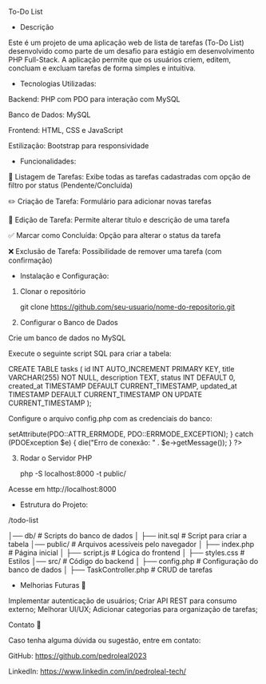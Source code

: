  To-Do List
 
- Descrição

Este é um projeto de uma aplicação web de lista de tarefas (To-Do List) desenvolvido como parte de um desafio para estágio em desenvolvimento PHP Full-Stack. 
A aplicação permite que os usuários criem, editem, concluam e excluam tarefas de forma simples e intuitiva.

* Tecnologias Utilizadas:

Backend: PHP com PDO para interação com MySQL

Banco de Dados: MySQL

Frontend: HTML, CSS e JavaScript

Estilização: Bootstrap para responsividade

* Funcionalidades:

📌 Listagem de Tarefas: Exibe todas as tarefas cadastradas com opção de filtro por status (Pendente/Concluída)

✏️ Criação de Tarefa: Formulário para adicionar novas tarefas

📝 Edição de Tarefa: Permite alterar título e descrição de uma tarefa

✅ Marcar como Concluída: Opção para alterar o status da tarefa

❌ Exclusão de Tarefa: Possibilidade de remover uma tarefa (com confirmação)

* Instalação e Configuração:

1. Clonar o repositório

    git clone https://github.com/seu-usuario/nome-do-repositorio.git

2. Configurar o Banco de Dados

Crie um banco de dados no MySQL

Execute o seguinte script SQL para criar a tabela:

CREATE TABLE tasks (
    id INT AUTO_INCREMENT PRIMARY KEY,
    title VARCHAR(255) NOT NULL,
    description TEXT,
    status INT DEFAULT 0,
    created_at TIMESTAMP DEFAULT CURRENT_TIMESTAMP,
    updated_at TIMESTAMP DEFAULT CURRENT_TIMESTAMP ON UPDATE CURRENT_TIMESTAMP
);

Configure o arquivo config.php com as credenciais do banco:

<?php
$host = 'localhost';
$dbname = 'seu_banco';
$user = 'seu_usuario';
$pass = 'sua_senha';

try {
    $pdo = new PDO("mysql:host=$host;dbname=$dbname", $user, $pass);
    $pdo->setAttribute(PDO::ATTR_ERRMODE, PDO::ERRMODE_EXCEPTION);
} catch (PDOException $e) {
    die("Erro de conexão: " . $e->getMessage());
}
?>

3. Rodar o Servidor PHP

    php -S localhost:8000 -t public/

Acesse em http://localhost:8000

* Estrutura do Projeto:

/todo-list

│── db/                 # Scripts do banco de dados
│   ├── init.sql        # Script para criar a tabela
│── public/             # Arquivos acessíveis pelo navegador
│   ├── index.php       # Página inicial
│   ├── script.js       # Lógica do frontend
│   ├── styles.css      # Estilos
│── src/                # Código do backend
│   ├── config.php      # Configuração do banco de dados
│   ├── TaskController.php # CRUD de tarefas

* Melhorias Futuras 🚀

Implementar autenticação de usuários;
Criar API REST para consumo externo;
Melhorar UI/UX;
Adicionar categorias para organização de tarefas;

Contato 📩

Caso tenha alguma dúvida ou sugestão, entre em contato:

GitHub: https://github.com/pedroleal2023

LinkedIn: https://www.linkedin.com/in/pedroleal-tech/
